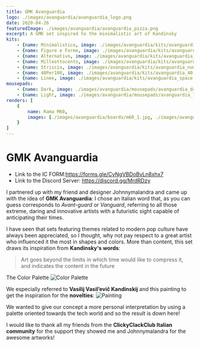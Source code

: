 ```yaml
---
title: GMK Avanguardia
logo: ./images/avanguardia/avanguardia_logo.png
date: 2020-04-26
featuredImage: ./images/avanguardia/avanguardia_pizza.png
excerpt: A GMK set inspired to the minimalistic art of Kandinsky
kits: 
    - {name: Minimalistico, image: ./images/avanguardia/kits/avanguardia_base.jpg}
    - {name: Figure e Forme, image: ./images/avanguardia/kits/avanguardia_novelty.jpg}
    - {name: Alternativo, image: ./images/avanguardia/kits/avanguardia_alpha.jpg}
    - {name: Milleottocento, image: ./images/avanguardia/kits/avanguardia_1800.jpg}
    - {name: Striscia, image: ./images/avanguardia/kits/avanguardia_num.jpg}
    - {name: 40Per100, image: ./images/avanguardia/kits/avanguardia_40.jpg}
    - {name: Linee, image: ./images/avanguardia/kits/avanguardia_space.jpg}
mousepads:
    - {name: Dark, image: ./images/avanguardia/mousepads/avanguardia_dark.png}
    - {name: Light, image: ./images/avanguardia/mousepads/avanguardia_light.png}
renders: [
    {
        name: Rama M60,
        images: [./images/avanguardia/boards/m60_1.jpg, ./images/avanguardia/boards/m60_2.jpg, ./images/avanguardia/boards/m60_3.jpg, ./images/avanguardia/boards/m60_4.jpg]
    }
]
---
```

# GMK Avanguardia
* Link to the IC FORM:https://forms.gle/CvNgVBDoBvLn8xhx7
* Link to the Discord Server: https://discord.gg/MrdRDzy

I partnered up with my friend and designer Johnnymalandra and came up with the idea of **GMK Avanguardia**:
I chose an italian word that, as you can guess corresponds to *Avant-guard* or *Vanguard*,
referring to all those extreme, daring and innovative artists with a futuristic sight capable of anticipating their times.

I have seen that sets featuring themes related to modern pop culture have always been appreciated, so I thought, why not pay respect to a great artist who influenced it the most in shapes and colors.
More than content, this set draws its inspiration from **Kandinsky's words**:
> Art goes beyond the limits in which time would like to compress it, and indicates the content in the future

The Color Palette
![Color Palette](https://i.imgur.com/acs7V5g.jpg)

We especially referred to **Vasilij Vasil’evič Kandinskij** and this painting to get the inspiration for the **novelties**:
![Painting](https://i.imgur.com/ND7672H.png)


We wanted to give our concept a more personal interpretation by using a palette oriented towards the tech world and so the result is down here!

I would like to thank all my friends from the **ClickyClackClub Italian community** for the support they showed me and Johnnymalandra for the awesome artworks!